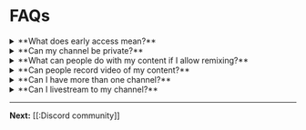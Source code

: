 # FAQs

<details close>
  <summary>**What does early access mean?**</summary>
  Early access means that you're previewing a version of Flipside Studio that isn't publicly released.  It's a sneak peek of what we're currently working on where you get to try out new features. We want to know what you think, how to make things better, or features you might really want. Your input will help shape the version that we'll be releasing publicly in the near future.
</details>

<details close>
  <summary>**Can my channel be private?**</summary>
  Channels are public, but viewers can only access your channel through a shared post.  If you don’t publish a post, then your channel can only be viewed by you.
</details>

<details close>
  <summary>**What can people do with my content if I allow remixing?**</summary>
  Anything!  By allowing remixing, you’re giving a copy of your content to any user that chooses to remix it.  They can use it as a base for their own content to capture and post to their channel. Viewers will see a link to your original post on the new post’s details screen, and can also see the remixes of your post from there as well.  
</details>

<details close>
  <summary>**Can people record video of my content?**</summary>
  Yes, anyone can record video of content posted to your channel.
</details>

<details close>
  <summary>**Can I have more than one channel?**</summary>
  At this time, you can only have one channel per user but if you would like to request to have more than one, please contact us at support@flipsidexr.com to help us gauge demand for that ability.
</details>

<details close>
  <summary>**Can I livestream to my channel?**</summary>
  At this time, you are limited to recorded posts. However, we are working on adding live streaming in a future update. 
</details>

---

**Next:** [[:Discord community]]
